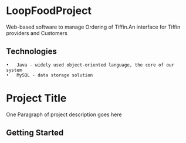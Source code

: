 # LoopFoodProject
Web-based software to manage Ordering of Tiffin.An interface for Tiffin providers and Customers
## Technologies
```
•	Java - widely used object-oriented language, the core of our system
•	MySQL - data storage solution
```
# Project Title

One Paragraph of project description goes here

## Getting Started
